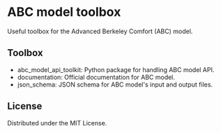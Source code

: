 # ABC model toolbox
Useful toolbox for the Advanced Berkeley Comfort (ABC) model.

## Toolbox
 - abc_model_api_toolkit: Python package for handling ABC model API. 
 - documentation: Official documentation for ABC model.
 - json_schema: JSON schema for ABC model's input and output files.

## License
Distributed under the MIT License.